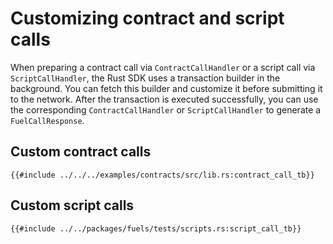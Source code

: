 # Customizing contract and script calls

When preparing a contract call via `ContractCallHandler` or a script call via `ScriptCallHandler`, the Rust SDK uses a transaction builder in the background. You can fetch this builder and customize it before submitting it to the network. After the transaction is executed successfully, you can use the corresponding `ContractCallHandler` or `ScriptCallHandler` to generate a `FuelCallResponse`.

## Custom contract calls

```rust,ignore
{{#include ../../../examples/contracts/src/lib.rs:contract_call_tb}}
```

## Custom script calls

```rust,ignore
{{#include ../../packages/fuels/tests/scripts.rs:script_call_tb}}
```
